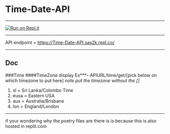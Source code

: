 # Time-Date-API
------
[![Run on Repl.it](https://repl.it/badge/github/Sas2k/Time-Date-API)](https://repl.it/github/Sas2k/Time-Date-API)<br>

------
API endpoint = https://Time-Date-API.sas2k.repl.co/ <br>

------
Doc
------
###Time
####TimeZone display
Ex***- APIURL/time/get/[pick below on which timezone to put here] *note put the timezone without the []*<br>
1. sl = Sri Lanka/Colombo Time
2. eusa = Eastern USA 
3. aus = Australia/Brisbane
4. lon = England/London

------
if your wondering why the poetry files are there is is because this is also hosted in replit.com
